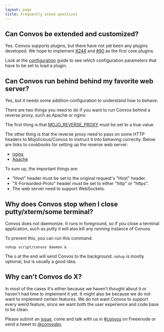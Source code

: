 ```yaml
---
layout: page
title: Frequently asked questions
---
```


## Can Convos be extended and customized?

Yes. Convos supports plugins, but there have not yet been any plugins
developed. We hope to implement
[#244](https://github.com/Nordaaker/convos/issues/244) and
[#90](https://github.com/Nordaaker/convos/issues/90) as the first core
plugins.

Look at the [configuration](/doc/config.html) guide to see which configuration
parameters that have to be set to load a plugin.

## Can Convos run behind behind my favorite web server?

Yes, but it needs some addition configuration to understand how to behave.

There are two things you need to do if you want to run Convos behind a reverse
proxy, such as Apache or nginx:

The first thing is that
[MOJO_REVERSE_PROXY](/doc/config.html#MOJO_REVERSE_PROXY) must be set to a
true value.

The other thing is that the reverse proxy need to pass on some HTTP headers
to Mojolicious/Convos to instruct it into behaving correctly. Below are
links to cookbooks for setting up the reverse web server:

* [nginx](http://mojolicious.org/perldoc/Mojolicious/Guides/Cookbook#Nginx)
* [Apache](http://mojolicious.org/perldoc/Mojolicious/Guides/Cookbook#Apache-mod_proxy)

To sum up, the important things are:

* "Host" header must be set to the original request's "Host" header.
* "X-Forwarded-Proto" header must be set to either "http" or "https".
* The web server need to support WebSockets.

## Why does Convos stop when I close putty/xterm/some terminal?

Convos does not daemonize. It runs in foreground, so if you close a terminal
application, such as putty it will also kill any running instance of Convos.

To prevent this, you can run this command:

    nohup script/convos daemon &

The `&` at the end will send Convos to the background. `nohup` is mostly
optional, but is usually a good idea.

## Why can't Convos do X?

In most of the cases it's either because we haven't thought about it or
haven't had time to implement it yet. It might also be because we do not want
to implement certain features. We do not want Convos to support every weird
feature, since we want both the user experience and code base to be clean.

Please submit an [issue](https://github.com/Nordaaker/convos/issues), come
and talk with us in [#convos](irc://chat.freenode.net:6697/#convos) on
Freeenode or send a tweet to [@convosby](https://twitter.com/convosby).
